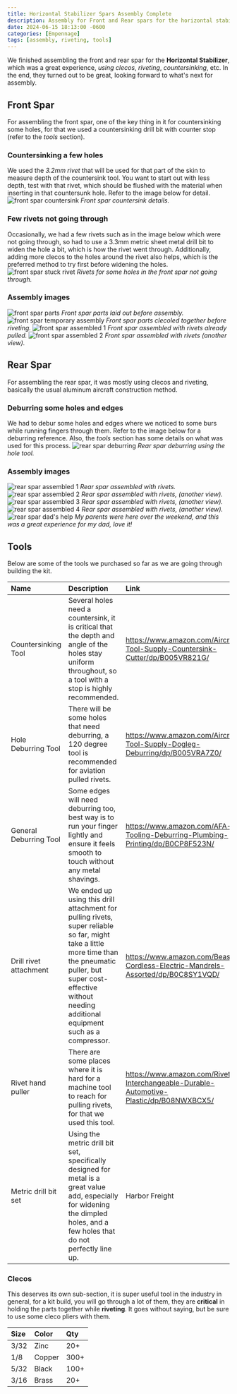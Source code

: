 ```yaml
---
title: Horizontal Stabilizer Spars Assembly Complete
description: Assembly for Front and Rear spars for the horizontal stabilizer is complete.
date: 2024-06-15 18:13:00 -0600
categories: [Empennage]
tags: [assembly, riveting, tools]
---
```


We finished assembling the front and rear spar for the **Horizontal Stabilizer**, which was a great experience, _using clecos_, _riveting_, _countersinking_, etc. In the end, they turned out to be great, looking forward to what's next for assembly.

## Front Spar
For assembling the front spar, one of the key thing in it for countersinking some holes, for that we used a countersinking drill bit with counter stop (refer to the _tools_ section).

### Countersinking a few holes
We used the _3.2mm rivet_ that will be used for that part of the skin to measure depth of the countersink tool. You want to start out with less depth, test with that rivet, which should be flushed with the material when inserting in that countersunk hole. Refer to the image below for detail.
![front spar countersink](/assets/img/posts/empennage/front-spar-countersink.jpg)
_Front spar countersink details._

### Few rivets not going through
Occasionally, we had a few rivets such as in the image below which were not going through, so had to use a 3.3mm metric sheet metal drill bit to widen the hole a bit, which is how the rivet went through. Additionally, adding more clecos to the holes around the rivet also helps, which is the preferred method to try first before widening the holes.
![front spar stuck rivet](/assets/img/posts/empennage/front-spar-widening-holes.jpg)
_Rivets for some holes in the front spar not going through._

### Assembly images
![front spar parts](/assets/img/posts/empennage/front-spar-parts.jpg)
_Front spar parts laid out before assembly._
![front spar temporary assembly](/assets/img/posts/empennage/front-spar-1.jpg)
_Front spar parts clecoled together before riveting._
![front spar assembled 1](/assets/img/posts/empennage/front-spar-assembled-1.jpg)
_Front spar assembled with rivets already pulled._
![front spar assembled 2](/assets/img/posts/empennage/front-spar-assembled-2.jpg)
_Front spar assembled with rivets (another view)._

## Rear Spar
For assembling the rear spar, it was mostly using clecos and riveting, basically the usual aluminum aircraft construction method.

### Deburring some holes and edges
We had to debur some holes and edges where we noticed to some burs while running fingers through them. Refer to the image below for a deburring reference. Also, the _tools_ section has some details on what was used for this process.
![rear spar deburring](/assets/img/posts/empennage/rear-spar-deburring.jpg)
_Rear spar deburring using the hole tool._

### Assembly images
![rear spar assembled 1](/assets/img/posts/empennage/rear-spar-assembled-1.jpg)
_Rear spar assembled with rivets._
![rear spar assembled 2](/assets/img/posts/empennage/rear-spar-assembled-2.jpg)
_Rear spar assembled with rivets, (another view)._
![rear spar assembled 3](/assets/img/posts/empennage/rear-spar-assembled-3.jpg)
_Rear spar assembled with rivets, (another view)._
![rear spar assembled 4](/assets/img/posts/empennage/rear-spar-assembled-4.jpg)
_Rear spar assembled with rivets, (another view)._
![rear spar dad's help](/assets/img/posts/empennage/rear-spar-dad-help.jpg)
_My parents were here over the weekend, and this was a great experience for my dad, love it!_

## Tools
Below are some of the tools we purchased so far as we are going through building the kit.

| Name                    | Description                                                                                                                                                                                                                       | Link                                                                                        |
|:------------------------|:----------------------------------------------------------------------------------------------------------------------------------------------------------------------------------------------------------------------------------|:--------------------------------------------------------------------------------------------|
| Countersinking Tool     | Several holes need a countersink, it is critical that the depth and angle of the holes stay uniform throughout, so a tool with a stop is highly recommended.                                                                      | https://www.amazon.com/Aircraft-Tool-Supply-Countersink-Cutter/dp/B005VR821G/               |
| Hole Deburring Tool     | There will be some holes that need deburring, a 120 degree tool is recommended for aviation pulled rivets.                                                                                                                        | https://www.amazon.com/Aircraft-Tool-Supply-Dogleg-Deburring/dp/B005VRA7Z0/                 |
| General Deburring Tool  | Some edges will need deburring too, best way is to run your finger lightly and ensure it feels smooth to touch without any metal shavings.                                                                                        | https://www.amazon.com/AFA-Tooling-Deburring-Plumbing-Printing/dp/B0CP8F523N/               |
| Drill rivet attachment  | We ended up using this drill attachment for pulling rivets, super reliable so far, might take a little more time than the pneumatic puller, but super cost-effective without needing additional equipment such as a compressor.   | https://www.amazon.com/Beaspire-Cordless-Electric-Mandrels-Assorted/dp/B0C8SY1VQD/          |
| Rivet hand puller       | There are some places where it is hard for a machine tool to reach for pulling rivets, for that we used this tool.                                                                                                                | https://www.amazon.com/Riveter-Interchangeable-Durable-Automotive-Plastic/dp/B08NWXBCX5/    |
| Metric drill bit set    | Using the metric drill bit set, specifically designed for metal is a great value add, especially for widening the dimpled holes, and a few holes that do not perfectly line up.                                                   | Harbor Freight                                                                              |

### Clecos
This deserves its own sub-section, it is super useful tool in the industry in general, for a kit build, you will go through a lot of them, they are **critical** in holding the parts together while **riveting**. It goes without saying, but be sure to use some cleco pliers with them.

| Size | Color  | Qty  |
|:-----|:-------|:-----|
| 3/32 | Zinc   | 20+  |
| 1/8  | Copper | 300+ |
| 5/32 | Black  | 100+ |
| 3/16 | Brass  | 20+  |
